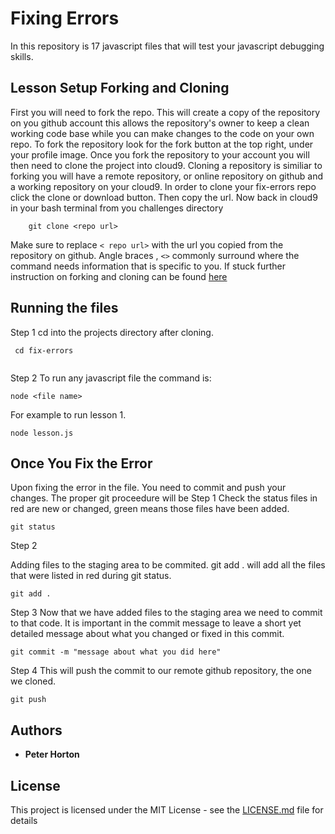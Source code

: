 # Fixing Errors

In this repository is 17 javascript files that will test your javascript debugging skills.

## Lesson Setup Forking and Cloning
First you will need to fork the repo. This will create a copy of the repository on you github account this allows the repository's 
owner to keep a clean working code base while you can make changes to the code on your own repo.
To fork the repository look for the fork button at the top right, under your profile image.
Once you fork the repository to your account you will then need to clone the project into cloud9. 
Cloning a repository is similiar to forking you will have a remote repository, or online repository on github
and a working repository on your cloud9. In order to clone your fix-errors repo click the clone or download button.
Then copy the url. Now back in cloud9 in your bash terminal from you challenges directory
```
    git clone <repo url>
```    
Make sure to replace `< repo url>` with the url you copied from the repository on github. 
Angle braces , `<>` commonly surround where the command needs information that is specific to you.
If stuck further instruction on forking and cloning can be found 
[here](https://docs.google.com/document/d/14byPrWvvdGPgPINLrZcSBIC6hEICGr2nkMpUctL3Yi4/edit#heading=h.9g8b9kmlg2ei)


## Running the files
Step 1
    cd into the projects directory after cloning. 
```
 cd fix-errors
 
```
Step 2 
    To run any javascript file the command is:

```
node <file name>

```
For example to run lesson 1.
```
node lesson.js

```
## Once You Fix the Error
Upon fixing the error in the file. You need to commit and push your changes.
The proper git proceedure will be
Step 1
Check the status files in red are new or changed, green means those files have been added.
```
git status

```
Step 2

Adding files to the staging area to be commited. git add . will add all the files
that were listed in red during git status.

```
git add .

```

Step 3  Now that we have added files to the staging area we need to commit to that code.
It is important in the commit message to leave a short yet detailed message about 
what you changed or fixed in this commit.
```
git commit -m "message about what you did here"
```

Step 4
This will push the commit to our remote github repository, the one we cloned. 
``` 
git push

```

## Authors

* **Peter Horton**
## License

This project is licensed under the MIT License - see the [LICENSE.md](LICENSE.md) file for details

